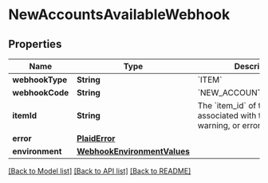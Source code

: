 # NewAccountsAvailableWebhook

## Properties
Name | Type | Description | Notes
------------ | ------------- | ------------- | -------------
**webhookType** | **String** | &#x60;ITEM&#x60; | [optional] 
**webhookCode** | **String** | &#x60;NEW_ACCOUNTS_AVAILABLE&#x60; | [optional] 
**itemId** | **String** | The &#x60;item_id&#x60; of the Item associated with this webhook, warning, or error | [optional] 
**error** | [**PlaidError**](PlaidError.md) |  | [optional] 
**environment** | [**WebhookEnvironmentValues**](WebhookEnvironmentValues.md) |  | [optional] 

[[Back to Model list]](../README.md#documentation-for-models) [[Back to API list]](../README.md#documentation-for-api-endpoints) [[Back to README]](../README.md)


